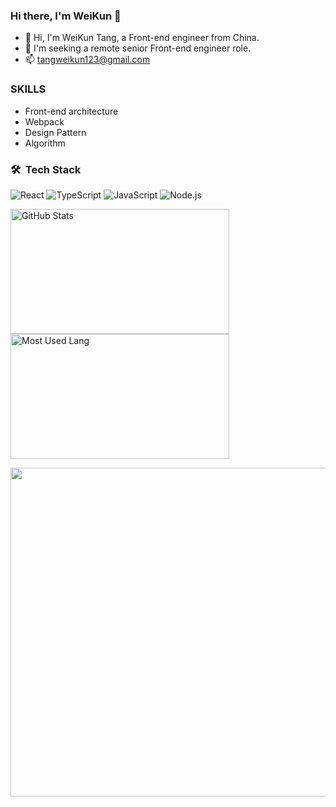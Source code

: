 ### Hi there, I'm WeiKun 👋

- 🌱 Hi, I'm WeiKun Tang, a Front-end engineer from China.
- 👯 I'm seeking a remote senior Front-end engineer role.
- 📫 tangweikun123@gmail.com

### SKILLS

- Front-end architecture
- Webpack
- Design Pattern
- Algorithm 

### 🛠 &nbsp;Tech Stack
![React](https://img.shields.io/badge/-React-666666?style=flat&logo=react)
![TypeScript](https://img.shields.io/badge/-TypeScript-666666?style=flat&logo=typescript)
![JavaScript](https://img.shields.io/badge/-JavaScript-666666?style=flat&logo=javascript)
![Node.js](https://img.shields.io/badge/-Node-666666?style=flat&logo=node.js)


<p>
<img width="350px" height="200px" alt="GitHub Stats" src="https://github-readme-stats.vercel.app/api?username=tangweikun&count_private=true&show_icons=true&include_all_commits=true&line_height=31&theme=merko&hide_border=true"/>
<img width="350px" height="200px" alt="Most Used Lang" src="https://github-readme-stats.vercel.app/api/top-langs/?username=tangweikun&layout=compact&theme=dark&hide_border=true&hide=HTML,CSS"/>
</p>

<img width="702px" height="526px" src="https://wakatime.com/share/@tangweikun/58ad411d-dc6d-4f9b-8c2a-592b0113b26f.svg" /></a>

